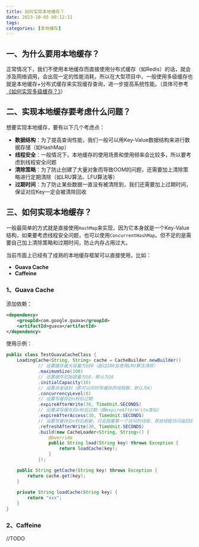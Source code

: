 ```yaml
---
title: 如何实现本地缓存？
date: 2023-10-05 00:12:11
tags:
categories: [本地缓存]
---
```


## 一、为什么要用本地缓存？
正常情况下，我们不使用本地缓存而直接使用分布式缓存（如Redis）的话，就会涉及网络调用，会出现一定的性能消耗，所以在大型项目中，一般使用多级缓存也就是本地缓存+分布式缓存来实现缓存查询，进一步提高系统性能。（具体可参考[《如何实现多级缓存？》](https://garyleeeee.github.io/2023/08/25/redis/ru-he-shi-xian-duo-ji-huan-cun/)）

## 二、实现本地缓存要考虑什么问题？
想要实现本地缓存，要有以下几个考虑点：
* **数据结构**：为了提高查询性能，我们一般可以用Key-Value数据结构来进行数据存储（如HashMap）
* **线程安全**：一般情况下，本地缓存的使用场景和使用频率会比较多，所以要考虑到线程安全问题
* **清除策略**：为了防止创建了大量对象而导致OOM的问题，还需要加上清除策略进行定期清除（如LRU算法、LFU算法等）
* **过期时间**：为了防止某些数据一直没有被清除到，我们还需要加上过期时间，保证对应Key一定会被清除回收

## 三、如何实现本地缓存？
一般最简单的方式就是直接使用`HashMap`来实现，因为它本身就是一个Key-Value结构，如果要考虑线程安全问题，也可以使用`ConcurrentHashMap`。但不足的是需要自己加上清除策略和过期时间，防止内存占用过大。

当前市面上已经有了成熟的本地缓存框架可以直接使用，比如：
* **Guava Cache**
* **Caffeine**

### 1、Guava Cache
添加依赖：
```xml
<dependency>
    <groupId>com.google.guava</groupId>
    <artifactId>guava</artifactId>
</dependency>
```

使用示例：
```java
public class TestGuavaCacheClass {
    LoadingCache<String, String> cache = CacheBuilder.newBuilder()
            // 设置缓存最大容量为100（超过100会使用LRU算法清除）
            .maximumSize(100)
            // 设置缓存初始容量为10，默认为16
            .initialCapacity(16)
            // 设置并发级别（即可以同时写缓存的线程数，默认为4）
            .concurrencyLevel(8)
            // 设置写缓存后n秒后过期
            .expireAfterWrite(30, TimeUnit.SECONDS)
            // 设置读写缓存后n秒后过期（跟expireAfterWrite类似）
            .expireAfterAccess(30, TimeUnit.SECONDS)
            // 设置写缓存后n秒后刷新，只会阻塞第一个访问的线程，其他线程访问返回旧值
            .refreshAfterWrite(30, TimeUnit.SECONDS)
            .build(new CacheLoader<String, String>() {
                @Override
                public String load(String key) throws Exception {
                    return loadCache(key);
                }
            });

    public String getCache(String key) throws Exception {
        return cache.get(key);
    }
    
    private String loadCache(String key) {
        return "xxx";
    }
}
```

### 2、Caffeine
//TODO